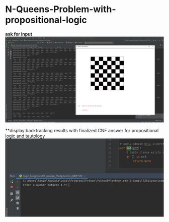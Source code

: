 # N-Queens-Problem-with-propositional-logic

**ask for input**
![](image_2022-10-31_044313024.png)

**display backtracking results with finalized CNF answer for propositional logic and tautology
![](image_2022-10-31_044525999.png)

